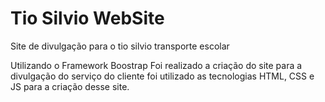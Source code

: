 # Tio Silvio WebSite
 Site de divulgação para o tio silvio transporte escolar 
 
 Utilizando o Framework Boostrap Foi realizado a criação do site para a divulgação do serviço do cliente foi utilizado as tecnologias HTML, CSS e JS para a criação desse site. 
